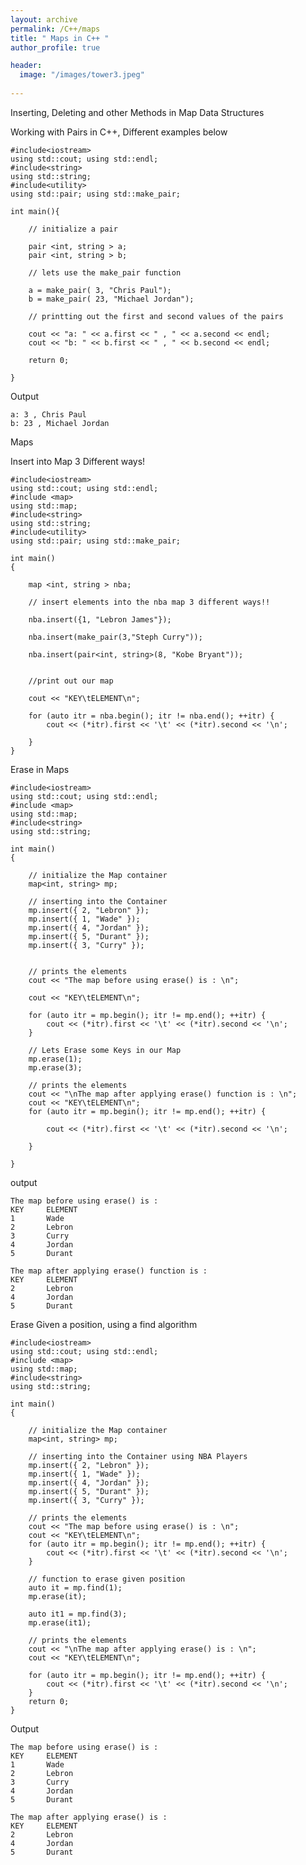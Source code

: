 ```yaml
---
layout: archive
permalink: /C++/maps
title: " Maps in C++ "
author_profile: true

header:
  image: "/images/tower3.jpeg"
  
---
```


Inserting, Deleting and other Methods in Map Data Structures

Working with Pairs in C++, Different examples below



    #include<iostream>
    using std::cout; using std::endl;
    #include<string>
    using std::string;
    #include<utility>
    using std::pair; using std::make_pair;

    int main(){

        // initialize a pair

        pair <int, string > a;
        pair <int, string > b;

        // lets use the make_pair function

        a = make_pair( 3, "Chris Paul");
        b = make_pair( 23, "Michael Jordan");

        // printting out the first and second values of the pairs

        cout << "a: " << a.first << " , " << a.second << endl;
        cout << "b: " << b.first << " , " << b.second << endl;

        return 0;

    }

Output

    a: 3 , Chris Paul
    b: 23 , Michael Jordan




Maps

Insert into Map 3 Different ways!


    #include<iostream>
    using std::cout; using std::endl;
    #include <map> 
    using std::map;
    #include<string>
    using std::string;
    #include<utility>
    using std::pair; using std::make_pair;

    int main() 
    { 
      
        map <int, string > nba;

        // insert elements into the nba map 3 different ways!!

        nba.insert({1, "Lebron James"});
        
        nba.insert(make_pair(3,"Steph Curry"));

        nba.insert(pair<int, string>(8, "Kobe Bryant"));


        //print out our map 

        cout << "KEY\tELEMENT\n";

        for (auto itr = nba.begin(); itr != nba.end(); ++itr) {
            cout << (*itr).first << '\t' << (*itr).second << '\n';

        }
    } 







Erase in Maps

    #include<iostream>
    using std::cout; using std::endl;
    #include <map> 
    using std::map;
    #include<string>
    using std::string;

    int main()
    {
    
        // initialize the Map container
        map<int, string> mp;

        // inserting into the Container
        mp.insert({ 2, "Lebron" });
        mp.insert({ 1, "Wade" });
        mp.insert({ 4, "Jordan" });
        mp.insert({ 5, "Durant" });
        mp.insert({ 3, "Curry" });

    
        // prints the elements
        cout << "The map before using erase() is : \n";

        cout << "KEY\tELEMENT\n";

        for (auto itr = mp.begin(); itr != mp.end(); ++itr) {
            cout << (*itr).first << '\t' << (*itr).second << '\n';
        }
    
        // Lets Erase some Keys in our Map
        mp.erase(1);
        mp.erase(3);
    
        // prints the elements
        cout << "\nThe map after applying erase() function is : \n";
        cout << "KEY\tELEMENT\n";
        for (auto itr = mp.begin(); itr != mp.end(); ++itr) {

            cout << (*itr).first << '\t' << (*itr).second << '\n';

        }

    }

output

    The map before using erase() is : 
    KEY     ELEMENT
    1       Wade
    2       Lebron
    3       Curry
    4       Jordan
    5       Durant

    The map after applying erase() function is : 
    KEY     ELEMENT
    2       Lebron
    4       Jordan
    5       Durant



Erase Given a position, using a find algorithm

    #include<iostream>
    using std::cout; using std::endl;
    #include <map> 
    using std::map;
    #include<string>
    using std::string;

    int main()
    {
    
        // initialize the Map container
        map<int, string> mp;

        // inserting into the Container using NBA Players
        mp.insert({ 2, "Lebron" });
        mp.insert({ 1, "Wade" });
        mp.insert({ 4, "Jordan" });
        mp.insert({ 5, "Durant" });
        mp.insert({ 3, "Curry" });
    
        // prints the elements
        cout << "The map before using erase() is : \n";
        cout << "KEY\tELEMENT\n";
        for (auto itr = mp.begin(); itr != mp.end(); ++itr) {
            cout << (*itr).first << '\t' << (*itr).second << '\n';
        }
    
        // function to erase given position
        auto it = mp.find(1);
        mp.erase(it);
    
        auto it1 = mp.find(3);
        mp.erase(it1);
    
        // prints the elements
        cout << "\nThe map after applying erase() is : \n";
        cout << "KEY\tELEMENT\n";

        for (auto itr = mp.begin(); itr != mp.end(); ++itr) {
            cout << (*itr).first << '\t' << (*itr).second << '\n';
        }
        return 0;
    }


Output

    The map before using erase() is : 
    KEY     ELEMENT
    1       Wade
    2       Lebron
    3       Curry
    4       Jordan
    5       Durant

    The map after applying erase() is : 
    KEY     ELEMENT
    2       Lebron
    4       Jordan
    5       Durant

